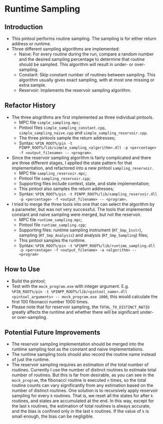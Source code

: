 # Runtime Sampling

## Introduction
- This pintool performs routine sampling. The sampling is for either return address or runtime.
- Three different sampling algorithms are implemented:
  - Naive: For every routine during the run, compare a random number and the desired sampling percentage to determine that routine should be sampled. This algorithm will result in under- or over-sampling.
  - Constant: Skip constant number of routines between sampling. This algorithm usually gives exact sampling, with at most one missing or extra sample.
  - Reservoir: Implements the reservoir sampling algorithm.
  
## Refactor History
- The three alogrithms are first implemented as three individual pintools.
  - MPC file `simple_sampling.mpc`;
  - Pintool files `simple_sampling_constant.cpp`, `simple_sampling_naive.cpp` and `simple_sampling_reservoir.cpp`.
  - The three pintools sample the return addresses;
  - Syntax: `%PIN_ROOT%/pin -t PINPP_ROOT%/lib/simple_sampling_<algorithm>.dll -p <percentage> -f <output_filename> -- <program>`.
- Since the reservoir sampling algorithm is fairly complicated and there are three different stages, I applied the state pattern for that implementation, and refactored into a new pintool `sampling_reservoir`.
  - MPC file `sampling_reservoir.mpc`;
  - Pintool file `sampling_reservoir.cpp`;
  - Supporting files include context, state, and state implementation;
  - This pintool also samples the return addresses;
  - Syntax: `%PIN_ROOT%/pin -t PINPP_ROOT%/lib/sampling_reservoir.dll -p <percentage> -f <output_filename> -- <program>`.
- I tried to merge the three tools into one that can select the algorithm by a parameter, but was not very successful. The tools that implemented constant and naive sampling were merged, but not the reservoir.
  - MPC file `runtime_sampling.mpc`;
  - Pintool file `runtime_sampling.cpp`;
  - Supporting files: runtime sampling instrument (`RT_Smp_Instr`), sampling (`RT_Smp_Analysis`) and analysis (`RT_Smp_Sampling`) files;
  - This pintool samples the runtime.
  - Syntax: `%PIN_ROOT%/pin -t %PINPP_ROOT%/lib/runtime_sampling.dll -p <percentage> -f <output_filename> -a <algorithm> -- <program>`
  
## How to Use
- Build the pintool;
- Test with the `mock_program.exe` with integer argument. E.g. `%PIN_ROOT%/pin -t %PINPP_ROOT%/lib/<pintool_name>.dll <pintool_arguments> -- mock_program.exe 1000`, this would calculate the first 100 fibonacci number 1000 times.
- Please note that for reservoir sampling, the `TOTAL_TO_DISTINCT_RATIO` greatly affects the runtime and whether there will be significant under- or over-sampling.

## Potential Future Improvements
- The reservoir sampling implementation should be merged into the runtime sampling tool as the constant and naive implementations.
- The runtime sampling tools should also record the routine name instead of just the runtime.
- The reservoir sampling requires an estimation of the total number of routines. Currently I use the number of distinct routines to estimate total number of routines. But this is far from desirable, as you can see in the `mock_program`, the fibonacci routine is executed `n` times, so the total routine counts can vary significantly from any estimation based on the number of distinct routines. One solution is to recursively apply reservoir sampling for every `k` routines. That is, we reset all the states for after `k` routines, and states are accumulated at the end. In this way, except for the last `k` routines, the estimation of total routines is always accurate, and the bias is confined only in the last `k` routines. If the value of `k` is small enough, the bias can be negligible.
